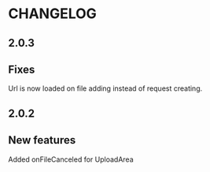 CHANGELOG
===

2.0.3
--

Fixes
-

Url is now loaded on file adding instead of request creating.

2.0.2
--

New features
-

Added onFileCanceled for UploadArea
